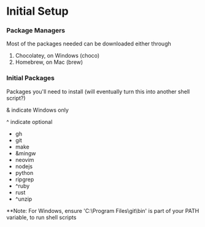 # Initial Setup

### Package Managers
Most of the packages needed can be downloaded either through
1. Chocolatey, on Windows (choco)
2. Homebrew, on Mac (brew)

### Initial Packages
Packages you'll need to install (will eventually turn this into another shell script?)

& indicate Windows only

^ indicate optional

- gh
- git
- make
- &mingw
- neovim
- nodejs
- python
- ripgrep
- ^ruby
- rust
- ^unzip

**Note: For Windows, ensure 'C:\Program Files\git\bin' is part of your PATH variable, to run shell scripts

